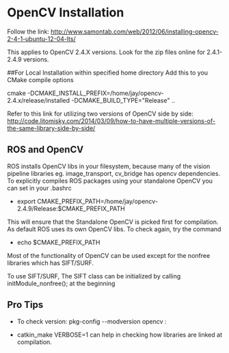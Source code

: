 # OpenCV Installation

Follow the link: http://www.samontab.com/web/2012/06/installing-opencv-2-4-1-ubuntu-12-04-lts/

This applies to OpenCV 2.4.X versions. Look for the zip files online for 2.4.1-2.4.9 versions.

##For Local Installation within specified home directory
Add this to you CMake compile options

 cmake -DCMAKE_INSTALL_PREFIX=/home/jay/opencv-2.4.x/release/installed -DCMAKE_BUILD_TYPE="Release" .. 

Refer to this link for utilizing two versions of OpenCV side by side: http://code.litomisky.com/2014/03/09/how-to-have-multiple-versions-of-the-same-library-side-by-side/


## ROS and OpenCV

ROS installs OpenCV libs in your filesystem, because many of the vision pipeline libraries eg. image_transport, cv_bridge has opencv dependencies. 
To explicitly compiles ROS packages using your standalone OpenCV you can set in your .bashrc

* export CMAKE_PREFIX_PATH=/home/jay/opencv-2.4.9/Release:$CMAKE_PREFIX_PATH

This will ensure that the Standalone OpenCV is picked first for compilation. As default ROS uses its own  OpenCV libs.
To check again, try the command 

* echo $CMAKE_PREFIX_PATH

Most of the functionality of OpenCV can be used except for the nonfree libraries which has SIFT/SURF. 

To use SIFT/SURF, The SIFT class can be initialized by calling  initModule_nonfree(); at the beginning

## Pro Tips

* To check version: pkg-config --modversion opencv : 

* catkin_make VERBOSE=1 can help in checking how libraries are linked at compilation.











